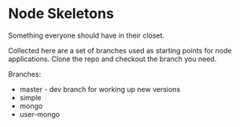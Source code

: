Node Skeletons
==============

Something everyone should have in their closet.

Collected here are a set of branches used as starting points for node
applications. Clone the repo and checkout the branch you need.

Branches:
* master - dev branch for working up new versions
* simple
* mongo
* user-mongo

